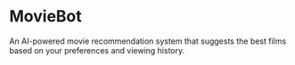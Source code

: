 # MovieBot
An AI-powered movie recommendation system that suggests the best films based on your preferences and viewing history.
